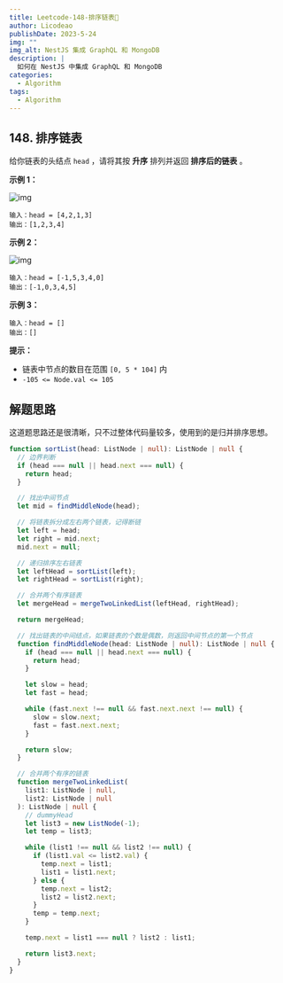 ```yaml
---
title: Leetcode-148-排序链表📌
author: Licodeao
publishDate: 2023-5-24
img: ""
img_alt: NestJS 集成 GraphQL 和 MongoDB
description: |
  如何在 NestJS 中集成 GraphQL 和 MongoDB
categories:
  - Algorithm
tags:
  - Algorithm
---
```


## 148. 排序链表

给你链表的头结点 `head` ，请将其按 **升序** 排列并返回 **排序后的链表** 。

**示例 1：**

![img](https://assets.leetcode.com/uploads/2020/09/14/sort_list_1.jpg)

```
输入：head = [4,2,1,3]
输出：[1,2,3,4]
```

**示例 2：**

![img](https://assets.leetcode.com/uploads/2020/09/14/sort_list_2.jpg)

```
输入：head = [-1,5,3,4,0]
输出：[-1,0,3,4,5]
```

**示例 3：**

```
输入：head = []
输出：[]
```

**提示：**

- 链表中节点的数目在范围 `[0, 5 * 104]` 内
- `-105 <= Node.val <= 105`

## 解题思路

这道题思路还是很清晰，只不过整体代码量较多，使用到的是归并排序思想。

```typescript
function sortList(head: ListNode | null): ListNode | null {
  // 边界判断
  if (head === null || head.next === null) {
    return head;
  }

  // 找出中间节点
  let mid = findMiddleNode(head);

  // 将链表拆分成左右两个链表，记得断链
  let left = head;
  let right = mid.next;
  mid.next = null;

  // 递归排序左右链表
  let leftHead = sortList(left);
  let rightHead = sortList(right);

  // 合并两个有序链表
  let mergeHead = mergeTwoLinkedList(leftHead, rightHead);

  return mergeHead;

  // 找出链表的中间结点，如果链表的个数是偶数，则返回中间节点的第一个节点
  function findMiddleNode(head: ListNode | null): ListNode | null {
    if (head === null || head.next === null) {
      return head;
    }

    let slow = head;
    let fast = head;

    while (fast.next !== null && fast.next.next !== null) {
      slow = slow.next;
      fast = fast.next.next;
    }

    return slow;
  }

  // 合并两个有序的链表
  function mergeTwoLinkedList(
    list1: ListNode | null,
    list2: ListNode | null
  ): ListNode | null {
    // dummyHead
    let list3 = new ListNode(-1);
    let temp = list3;

    while (list1 !== null && list2 !== null) {
      if (list1.val <= list2.val) {
        temp.next = list1;
        list1 = list1.next;
      } else {
        temp.next = list2;
        list2 = list2.next;
      }
      temp = temp.next;
    }

    temp.next = list1 === null ? list2 : list1;

    return list3.next;
  }
}
```
